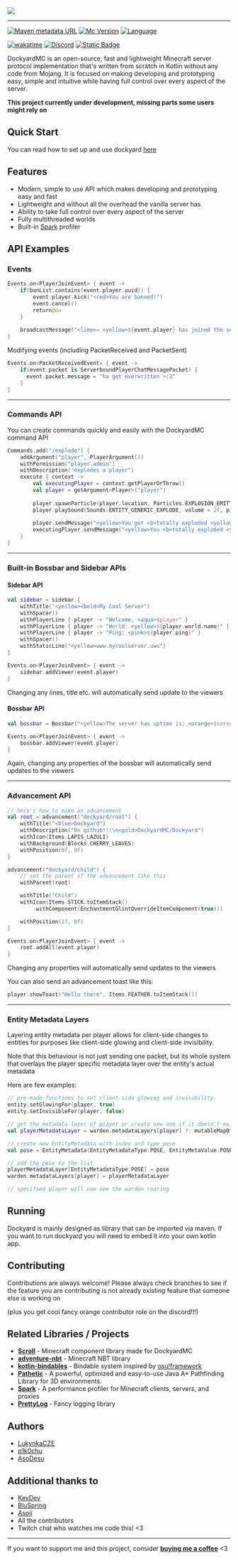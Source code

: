 [<img src="https://github.com/user-attachments/assets/5c488d9e-30b0-4025-9b32-b3e474fc4eb1">](https://github.com/DockyardMC/Dockyard)

---
[![Maven metadata URL](https://img.shields.io/maven-metadata/v?metadataUrl=https%3A%2F%2Fmvn.devos.one%2Freleases%2Fio%2Fgithub%2Fdockyardmc%2Fdockyard%2Fmaven-metadata.xml&style=for-the-badge&logo=maven&logoColor=%23FFFFFF&label=Latest%20Version&color=%23afff87)](https://mvn.devos.one/#/releases/io/github/dockyardmc/dockyard)
[![Mc Version](https://img.shields.io/badge/Minecraft_Version-1.21.5-Minecraft?style=for-the-badge&color=%23ff9969)](https://kotlinlang.org/)
[![Language](https://img.shields.io/badge/Language-Kotlin-Kotlin?style=for-the-badge&color=%23ff6969)](https://kotlinlang.org/)

[![wakatime](https://wakatime.com/badge/github/DockyardMC/Dockyard.svg?style=for-the-badge)](https://wakatime.com/badge/github/DockyardMC/Dockyard)
[![Discord](https://img.shields.io/discord/1242845647892123650?label=Discord%20Server&color=%237289DA&style=for-the-badge&logo=discord&logoColor=%23FFFFFF)](https://discord.gg/SA9nmfMkdc)
[![Static Badge](https://img.shields.io/badge/Donate-Ko--Fi-pink?style=for-the-badge&logo=ko-fi&logoColor=%23FFFFFF&color=%23ff70c8)](https://ko-fi.com/LukynkaCZE)

DockyardMC is an open-source, fast and lightweight Minecraft server protocol implementation that's written from scratch in Kotlin without any code from Mojang. It is focused on making developing and prototyping easy, simple and intuitive while having full control over every aspect of the server.

**This project currently under development, missing parts some users might rely on**

## Quick Start

You can read how to set up and use dockyard [here](https://dockyard.lukynka.cloud/wiki/quick-start)

## Features

- Modern, simple to use API which makes developing and prototyping easy and fast
- Lightweight and without all the overhead the vanilla server has
- Ability to take full control over every aspect of the server
- Fully multithreaded worlds
- Built-in [Spark](https://github.com/lucko/spark) profiler

## API Examples

### Events

```kotlin
Events.on<PlayerJoinEvent> { event ->
    if(banList.contains(event.player.uuid)) {
        event.player.kick("<red>You are banned!")
        event.cancel()
        return@on
    }
  
    broadcastMessage("<lime>→ <yellow>${event.player} has joined the server.")
}
```

Modifying events (including PacketReceived and PacketSent)
```kotlin
Events.on<PacketReceivedEvent> { event ->
    if(event.packet is ServerboundPlayerChatMessagePacket) {
      event.packet.message = "ha get overwritten >:3"
    }
}
```
---

### Commands API
You can create commands quickly and easily with the DockyardMC command API

```kotlin
Commands.add("/explode") {
    addArgument("player", PlayerArgument())
    withPermission("player.admin")
    withDescription("explodes a player")
    execute { context ->
        val executingPlayer = context.getPlayerOrThrow()
        val player = getArgument<Player>("player")
    
        player.spawnParticle(player.location, Particles.EXPLOSION_EMITTER, Vector3f(1f), amount = 5)
        player.playSound(Sounds.ENTITY_GENERIC_EXPLODE, volume = 2f, pitch = randomFloat(0.6f, 1.3f))
    
        player.sendMessage("<yellow>You got <b>totally exploded <yellow>by <red>$executingPlayer")
        executingPlayer.sendMessage("<yellow>You <b>totally exploded <yellow>player <red>$player")
    }
}
```

---

### Built-in Bossbar and Sidebar APIs

#### Sidebar API
```kotlin
val sidebar = sidebar {
    withTitle("<yellow><bold>My Cool Server")
    withSpacer()
    withPlayerLine { player -> "Welcome, <aqua>$player" }
    withPlayerLine { player -> "World: <yellow>${player.world.name}" }
    withPlayerLine { player -> "Ping: <pink>${player.ping}" }
    withSpacer()
    withStaticLine("<yellow>www.mycoolserver.uwu")
}

Events.on<PlayerJoinEvent> { event ->
    sidebar.addViewer(event.player)
}
```
Changing any lines, title etc. will automatically send update to the viewers

#### Bossbar API
```kotlin
val bossbar = Bossbar("<yellow>The server has uptime is: <orange>$serverUptime<yellow>!", 1f, BossbarColor.YELLOW, BossbarNotches.SIX)

Events.on<PlayerJoinEvent> { event ->
    bossbar.addViewer(event.player)
}
```
Again, changing any properties of the bossbar will automatically send updates to the viewers 

---

### Advancement API

```kotlin
// here's how to make an advancement
val root = advancement("dockyard/root") {
    withTitle("<blue>Dockyard")
    withDescription("On github!!!\n<gold>DockyardMC/Dockyard")
    withIcon(Items.LAPIS_LAZULI)
    withBackground(Blocks.CHERRY_LEAVES)
    withPosition(0f, 0f)
}

advancement("dockyard/child") {
    // set the parent of the advancement like this
    withParent(root)

    withTitle("Child")
    withIcon(Items.STICK.toItemStack()
        .withComponent(EnchantmentGlintOverrideItemComponent(true)))

    withPosition(1f, 0f)
}

Events.on<PlayerJoinEvent> { event ->
    root.addAll(event.player)
}
```

Changing any properties will automatically send updates to the viewers

You can also send an advancement toast like this:
```kotlin
player.showToast("Hello there", Items.FEATHER.toItemStack())
```

---

### Entity Metadata Layers

Layering entity metadata per player allows for client-side changes to entities for purposes like client-side glowing and client-side invisibility. 

Note that this behaviour is not just sending one packet, but its whole system that overlays the player specific metadata layer over the entity's actual metadata   

Here are few examples:
```kotlin
// pre-made functions to set client-side glowing and invisibility
entity.setGlowingFor(player, true)
entity.setInvisibleFor(player, false)
```

```kotlin
// get the metadata layer of player or create new one if it doesn't exist
val playerMetadataLayer = warden.metadataLayers[player] ?: mutableMapOf<EntityMetadataType, EntityMetadata>()

// create new EntityMetadata with index and type pose
val pose = EntityMetadata(EntityMetadataType.POSE, EntityMetaValue.POSE, EntityPose.ROARING)

// add the pose to the list
playerMetadataLayer[EntityMetadataType.POSE] = pose
warden.metadataLayers[player] = playerMetadataLayer

// specified player will now see the warden roaring
```

## Running

Dockyard is mainly designed as library that can be imported via maven. If you want to run dockyard you will need to embed it into your own kotlin app.

## Contributing

Contributions are always welcome! Please always check branches to see if the feature you are contributing is not already existing feature that someone else is working on

(plus you get cool fancy orange contributor role on the discord!!!)

## Related Libraries / Projects

- **[Scroll](https://github.com/DockyardMC/Scroll/)** - Minecraft component library made for DockyardMC
- **[adventure-nbt](https://github.com/DockyardMC/Chart)** - Minecraft NBT library
- **[kotlin-bindables](https://github.com/LukynkaCZE/kotlin-bindables)** - Bindable system inspired by [osu!framework](https://github.com/ppy/osu-framework/)
- **[Pathetic](https://github.com/Metaphoriker/pathetic)** - A powerful, optimized and easy-to-use Java A* Pathfinding Library for 3D environments.
- **[Spark](https://github.com/lucko/spark)** - A performance profiler for Minecraft clients, servers, and proxies
- **[PrettyLog](https://github.com/LukynkaCZE/PrettyLog/)** - Fancy logging library

## Authors

- [LukynkaCZE](https://www.github.com/LukynkaCZE)
- [p1k0chu](https://github.com/p1k0chu)
- [AsoDesu](https://www.github.com/AsoDesu)

## Additional thanks to

- [KevDev](https://github.com/TrasherMC)
- [BluSpring](https://github.com/BluSpring)
- [Asoji](https://github.com/asoji)
- All the contributors
- Twitch chat who watches me code this! <3

---

If you want to support me and this project, consider [**buying me a coffee**](https://ko-fi.com/lukynkacze) <3

